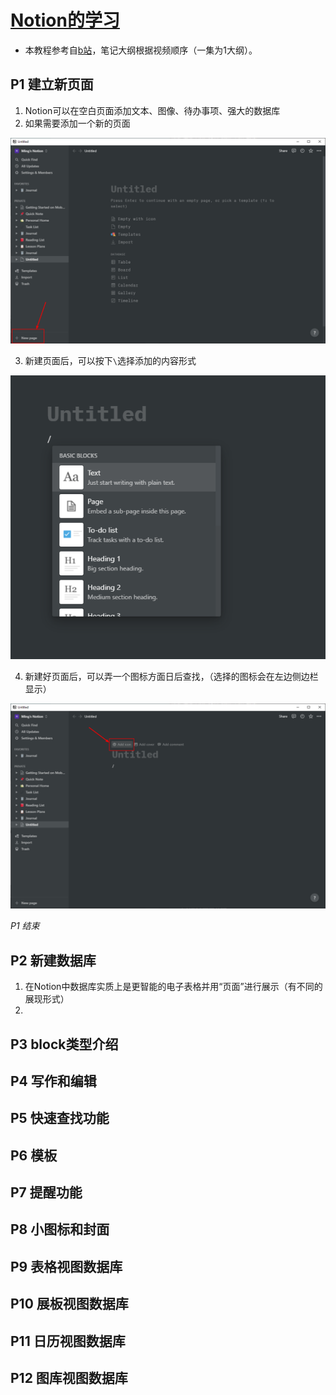 # [Notion的学习](.notion.md)  

- 本教程参考自[b站](https://www.bilibili.com/video/BV1gQ4y1K76r?p=1)，笔记大纲根据视频顺序（一集为1大纲）。



## P1 建立新页面

1. Notion可以在空白页面添加文本、图像、待办事项、强大的数据库
2. 如果需要添加一个新的页面

![](img/Notion/notion1.png)

3. 新建页面后，可以按下```\```选择添加的内容形式

![](img/Notion/notion2.png)

4. 新建好页面后，可以弄一个图标方面日后查找，（选择的图标会在左边侧边栏显示）

![](img/Notion/notion3.png)

*P1 结束*



## P2 新建数据库

1. 在Notion中数据库实质上是更智能的电子表格并用“页面”进行展示（有不同的展现形式）
2. 



## P3 block类型介绍



## P4 写作和编辑



## P5 快速查找功能







## P6 模板



## P7 提醒功能



## P8 小图标和封面



## P9 表格视图数据库



## P10 展板视图数据库



## P11 日历视图数据库



## P12 图库视图数据库





## 